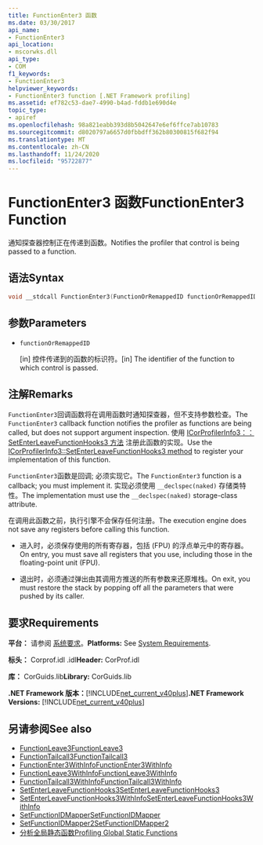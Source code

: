 ```yaml
---
title: FunctionEnter3 函数
ms.date: 03/30/2017
api_name:
- FunctionEnter3
api_location:
- mscorwks.dll
api_type:
- COM
f1_keywords:
- FunctionEnter3
helpviewer_keywords:
- FunctionEnter3 function [.NET Framework profiling]
ms.assetid: ef782c53-dae7-4990-b4ad-fddb1e690d4e
topic_type:
- apiref
ms.openlocfilehash: 98a821eabb393d8b5042647e6ef6ffce7ab10783
ms.sourcegitcommit: d8020797a6657d0fbbdff362b80300815f682f94
ms.translationtype: MT
ms.contentlocale: zh-CN
ms.lasthandoff: 11/24/2020
ms.locfileid: "95722877"
---
```

# <a name="functionenter3-function"></a><span data-ttu-id="51760-102">FunctionEnter3 函数</span><span class="sxs-lookup"><span data-stu-id="51760-102">FunctionEnter3 Function</span></span>

<span data-ttu-id="51760-103">通知探查器控制正在传递到函数。</span><span class="sxs-lookup"><span data-stu-id="51760-103">Notifies the profiler that control is being passed to a function.</span></span>  
  
## <a name="syntax"></a><span data-ttu-id="51760-104">语法</span><span class="sxs-lookup"><span data-stu-id="51760-104">Syntax</span></span>  
  
```cpp  
void __stdcall FunctionEnter3(FunctionOrRemappedID functionOrRemappedID);  
```  
  
## <a name="parameters"></a><span data-ttu-id="51760-105">参数</span><span class="sxs-lookup"><span data-stu-id="51760-105">Parameters</span></span>

- `functionOrRemappedID`

  <span data-ttu-id="51760-106">\[in] 控件传递到的函数的标识符。</span><span class="sxs-lookup"><span data-stu-id="51760-106">\[in] The identifier of the function to which control is passed.</span></span>

## <a name="remarks"></a><span data-ttu-id="51760-107">注解</span><span class="sxs-lookup"><span data-stu-id="51760-107">Remarks</span></span>  

 <span data-ttu-id="51760-108">`FunctionEnter3`回调函数将在调用函数时通知探查器，但不支持参数检查。</span><span class="sxs-lookup"><span data-stu-id="51760-108">The `FunctionEnter3` callback function notifies the profiler as functions are being called, but does not support argument inspection.</span></span> <span data-ttu-id="51760-109">使用 [ICorProfilerInfo3：： SetEnterLeaveFunctionHooks3 方法](icorprofilerinfo3-setenterleavefunctionhooks3-method.md) 注册此函数的实现。</span><span class="sxs-lookup"><span data-stu-id="51760-109">Use the [ICorProfilerInfo3::SetEnterLeaveFunctionHooks3 method](icorprofilerinfo3-setenterleavefunctionhooks3-method.md) to register your implementation of this function.</span></span>  
  
 <span data-ttu-id="51760-110">`FunctionEnter3`函数是回调; 必须实现它。</span><span class="sxs-lookup"><span data-stu-id="51760-110">The `FunctionEnter3` function is a callback; you must implement it.</span></span> <span data-ttu-id="51760-111">实现必须使用 `__declspec(naked)` 存储类特性。</span><span class="sxs-lookup"><span data-stu-id="51760-111">The implementation must use the `__declspec(naked)` storage-class attribute.</span></span>  
  
 <span data-ttu-id="51760-112">在调用此函数之前，执行引擎不会保存任何注册。</span><span class="sxs-lookup"><span data-stu-id="51760-112">The execution engine does not save any registers before calling this function.</span></span>  
  
- <span data-ttu-id="51760-113">进入时，必须保存使用的所有寄存器，包括 (FPU) 的浮点单元中的寄存器。</span><span class="sxs-lookup"><span data-stu-id="51760-113">On entry, you must save all registers that you use, including those in the floating-point unit (FPU).</span></span>  
  
- <span data-ttu-id="51760-114">退出时，必须通过弹出由其调用方推送的所有参数来还原堆栈。</span><span class="sxs-lookup"><span data-stu-id="51760-114">On exit, you must restore the stack by popping off all the parameters that were pushed by its caller.</span></span>  
  
## <a name="requirements"></a><span data-ttu-id="51760-115">要求</span><span class="sxs-lookup"><span data-stu-id="51760-115">Requirements</span></span>  

 <span data-ttu-id="51760-116">**平台：** 请参阅 [系统要求](../../get-started/system-requirements.md)。</span><span class="sxs-lookup"><span data-stu-id="51760-116">**Platforms:** See [System Requirements](../../get-started/system-requirements.md).</span></span>  
  
 <span data-ttu-id="51760-117">**标头：** Corprof.idl .idl</span><span class="sxs-lookup"><span data-stu-id="51760-117">**Header:** CorProf.idl</span></span>  
  
 <span data-ttu-id="51760-118">**库：** CorGuids.lib</span><span class="sxs-lookup"><span data-stu-id="51760-118">**Library:** CorGuids.lib</span></span>  
  
 <span data-ttu-id="51760-119">**.NET Framework 版本：**[!INCLUDE[net_current_v40plus](../../../../includes/net-current-v40plus-md.md)]</span><span class="sxs-lookup"><span data-stu-id="51760-119">**.NET Framework Versions:** [!INCLUDE[net_current_v40plus](../../../../includes/net-current-v40plus-md.md)]</span></span>  
  
## <a name="see-also"></a><span data-ttu-id="51760-120">另请参阅</span><span class="sxs-lookup"><span data-stu-id="51760-120">See also</span></span>

- [<span data-ttu-id="51760-121">FunctionLeave3</span><span class="sxs-lookup"><span data-stu-id="51760-121">FunctionLeave3</span></span>](functionleave3-function.md)
- [<span data-ttu-id="51760-122">FunctionTailcall3</span><span class="sxs-lookup"><span data-stu-id="51760-122">FunctionTailcall3</span></span>](functiontailcall3-function.md)
- [<span data-ttu-id="51760-123">FunctionEnter3WithInfo</span><span class="sxs-lookup"><span data-stu-id="51760-123">FunctionEnter3WithInfo</span></span>](functionenter3withinfo-function.md)
- [<span data-ttu-id="51760-124">FunctionLeave3WithInfo</span><span class="sxs-lookup"><span data-stu-id="51760-124">FunctionLeave3WithInfo</span></span>](functionleave3withinfo-function.md)
- [<span data-ttu-id="51760-125">FunctionTailcall3WithInfo</span><span class="sxs-lookup"><span data-stu-id="51760-125">FunctionTailcall3WithInfo</span></span>](functiontailcall3withinfo-function.md)
- [<span data-ttu-id="51760-126">SetEnterLeaveFunctionHooks3</span><span class="sxs-lookup"><span data-stu-id="51760-126">SetEnterLeaveFunctionHooks3</span></span>](icorprofilerinfo3-setenterleavefunctionhooks3-method.md)
- [<span data-ttu-id="51760-127">SetEnterLeaveFunctionHooks3WithInfo</span><span class="sxs-lookup"><span data-stu-id="51760-127">SetEnterLeaveFunctionHooks3WithInfo</span></span>](icorprofilerinfo3-setenterleavefunctionhooks3withinfo-method.md)
- [<span data-ttu-id="51760-128">SetFunctionIDMapper</span><span class="sxs-lookup"><span data-stu-id="51760-128">SetFunctionIDMapper</span></span>](icorprofilerinfo-setfunctionidmapper-method.md)
- [<span data-ttu-id="51760-129">SetFunctionIDMapper2</span><span class="sxs-lookup"><span data-stu-id="51760-129">SetFunctionIDMapper2</span></span>](icorprofilerinfo3-setfunctionidmapper2-method.md)
- [<span data-ttu-id="51760-130">分析全局静态函数</span><span class="sxs-lookup"><span data-stu-id="51760-130">Profiling Global Static Functions</span></span>](profiling-global-static-functions.md)
